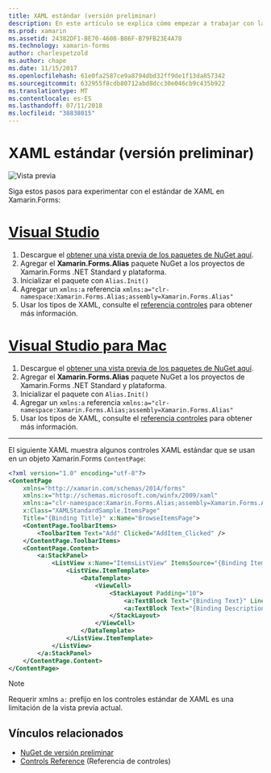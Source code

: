 ```yaml
---
title: XAML estándar (versión preliminar)
description: En este artículo se explica cómo empezar a trabajar con la exploración de la versión preliminar estándar de XAML en Xamarin.Forms.
ms.prod: xamarin
ms.assetid: 24382DF1-BE70-4608-B86F-B79FB23E4A78
ms.technology: xamarin-forms
author: charlespetzold
ms.author: chape
ms.date: 11/15/2017
ms.openlocfilehash: 61e0fa2587ce9a8794dbd32ff9de1f13da857342
ms.sourcegitcommit: 632955f8cdb80712abd8dcc30e046cb9c435b922
ms.translationtype: MT
ms.contentlocale: es-ES
ms.lasthandoff: 07/11/2018
ms.locfileid: "38838015"
---
```

# <a name="xaml-standard-preview"></a>XAML estándar (versión preliminar)

![Vista previa](~/media/shared/preview.png)

Siga estos pasos para experimentar con el estándar de XAML en Xamarin.Forms:

# <a name="visual-studiotabvswin"></a>[Visual Studio](#tab/vswin)

1. Descargue el [obtener una vista previa de los paquetes de NuGet aquí](https://aka.ms/xf-xamlstandard-nuget).
2. Agregar el **Xamarin.Forms.Alias** paquete NuGet a los proyectos de Xamarin.Forms .NET Standard y plataforma.
3. Inicializar el paquete con `Alias.Init()`
4. Agregar un `xmlns:a` referencia `xmlns:a="clr-namespace:Xamarin.Forms.Alias;assembly=Xamarin.Forms.Alias"`
5. Usar los tipos de XAML, consulte el [referencia controles](controls.md) para obtener más información.

# <a name="visual-studio-for-mactabvsmac"></a>[Visual Studio para Mac](#tab/vsmac)

1. Descargue el [obtener una vista previa de los paquetes de NuGet aquí](https://aka.ms/xf-xamlstandard-nuget).
2. Agregar el **Xamarin.Forms.Alias** paquete NuGet a los proyectos de Xamarin.Forms .NET Standard y plataforma.
3. Inicializar el paquete con `Alias.Init()`
4. Agregar un `xmlns:a` referencia `xmlns:a="clr-namespace:Xamarin.Forms.Alias;assembly=Xamarin.Forms.Alias"`
5. Usar los tipos de XAML, consulte el [referencia controles](controls.md) para obtener más información.

-----

El siguiente XAML muestra algunos controles XAML estándar que se usan en un objeto Xamarin.Forms `ContentPage`:

```xml
<?xml version="1.0" encoding="utf-8"?>
<ContentPage 
    xmlns="http://xamarin.com/schemas/2014/forms" 
    xmlns:x="http://schemas.microsoft.com/winfx/2009/xaml" 
    xmlns:a="clr-namespace:Xamarin.Forms.Alias;assembly=Xamarin.Forms.Alias"
    x:Class="XAMLStandardSample.ItemsPage" 
    Title="{Binding Title}" x:Name="BrowseItemsPage">
    <ContentPage.ToolbarItems>
        <ToolbarItem Text="Add" Clicked="AddItem_Clicked" />
    </ContentPage.ToolbarItems>
    <ContentPage.Content>
        <a:StackPanel>
            <ListView x:Name="ItemsListView" ItemsSource="{Binding Items}" VerticalOptions="FillAndExpand" HasUnevenRows="true" RefreshCommand="{Binding LoadItemsCommand}" IsPullToRefreshEnabled="true" IsRefreshing="{Binding IsBusy, Mode=OneWay}" CachingStrategy="RecycleElement" ItemSelected="OnItemSelected">
                <ListView.ItemTemplate>
                    <DataTemplate>
                        <ViewCell>
                            <StackLayout Padding="10">
                                <a:TextBlock Text="{Binding Text}" LineBreakMode="NoWrap" Style="{DynamicResource ListItemTextStyle}" FontSize="16" />
                                <a:TextBlock Text="{Binding Description}" LineBreakMode="NoWrap" Style="{DynamicResource ListItemDetailTextStyle}" FontSize="13" />
                            </StackLayout>
                        </ViewCell>
                    </DataTemplate>
                </ListView.ItemTemplate>
            </ListView>
        </a:StackPanel>
    </ContentPage.Content>
</ContentPage>
```

> [!NOTE]
> Requerir xmlns `a:` prefijo en los controles estándar de XAML es una limitación de la vista previa actual.


## <a name="related-links"></a>Vínculos relacionados

- [NuGet de versión preliminar](https://aka.ms/xf-xamlstandard-nuget)
- [Controls Reference](controls.md) (Referencia de controles)
